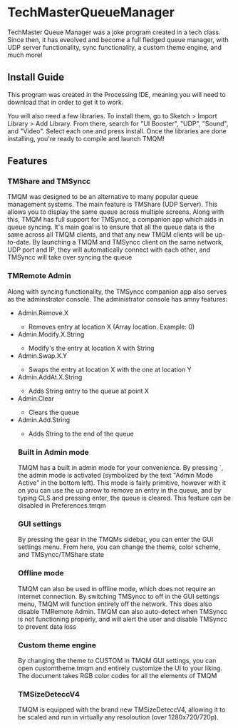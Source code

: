 # TechMasterQueueManager

<p>TechMaster Queue Manager was a joke program created in a tech class. Since then, it has eveolved and become a full fledged queue manager, with UDP server functionality, sync functionality, a custom theme engine, and much more!
  
 <h2> Install Guide</h2>
 <p>This program was created in the Processing IDE, meaning you will need to download that in order to get it to work.
  
  You will also need a few libraries. To install them, go to Sketch > Import Library > Add Library. From there, search for "UI Booster", "UDP", "Sound", and "Video". Select each one and press install. Once the libraries are done installing, you're ready to compile and launch TMQM!</p>
  
  
  <h2>Features
  <h3>TMShare and TMSyncc</h3>
  <p>TMQM was designed to be an alternative to many popular queue management systems. The main feature is TMShare (UDP Server). This allows you to display the same queue across multiple screens. Along with this, TMQM has full support for TMSyncc, a companion app which aids in queue syncing. It's main goal is to ensure that all the queue data is the same across all TMQM clients, and that any new TMQM clients will be up-to-date. By launching a TMQM and TMSyncc client on the same network, UDP port and IP, they will automatically connect with each other, and TMSyncc will take over syncing the queue</p>
    <h3>TMRemote Admin</h3>
    <p>Along with syncing functionality, the TMSyncc companion app also serves as the adminstrator console. The administrator console has amny features:</p>
      <ul>
        <li>Admin.Remove.X</li>
        <ul>
          <li>Removes entry at location X (Array location. Example: 0)</li>
        </ul>
                <li>Admin.Modify.X.String</li>
        <ul>
          <li>Modify's the entry at location X with String</li>
        </ul>
                        <li>Admin.Swap.X.Y</li>
        <ul>
          <li>Swaps the entry at location X with the one at location Y</li>
        </ul>
                        <li>Admin.AddAt.X.String</li>
        <ul>
          <li>Adds String entry to the queue at point X</li>
        </ul>
                        <li>Admin.Clear</li>
        <ul>
          <li>Clears the queue</li>
        </ul>
                                                  <li>Admin.Add.String</li>
        <ul>
          <li>Adds String to the end of the queue</li>
        </ul>
    </ol>
     <h3>Built in Admin mode</h3>
       <p>TMQM has a built in admin mode for your convenience. By pressing `, the admin mode is activated (symbolized by the text "Admin Mode Active" in the bottom left). This mode is fairly primitive, however with it on you can use the up arrow to remove an entry in the queue, and by typing CLS and pressing enter, the queue is cleared. This feature can be disabled in Preferences.tmqm</p>
  <h3>GUI settings</h3>
           <p>By pressing the gear in the TMQMs sidebar, you can enter the GUI settings menu. From here, you can change the theme, color scheme, and TMSyncc/TMShare state
             <h3>Offline mode</h3>
               <p>TMQM can also be used in offline mode, which does not require an internet connection. By switching TMSyncc to off in the GUI settings menu, TMQM will function entirely off the network. This does also disable TMRemote Admin. TMQM can also auto-detect when TMSyncc is not functioning properly, and will alert the user and disable TMSyncc to prevent data loss</p>
                 <h3>Custom theme engine</h3>
                   <p>By changing the theme to CUSTOM in TMQM GUI settings, you can open customtheme.tmqm and entirely customize the UI to your liking. The document takes RGB color codes for all the elements of TMQM</p>
                     <h3>TMSizeDeteccV4</h3>
                       <p>TMQM is equipped with the brand new TMSizeDeteccV4, allowing it to be scaled and run in virtually any resoloution (over 1280x720/720p).</p>
                      
